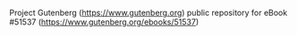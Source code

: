 Project Gutenberg (https://www.gutenberg.org) public repository for eBook #51537 (https://www.gutenberg.org/ebooks/51537)
